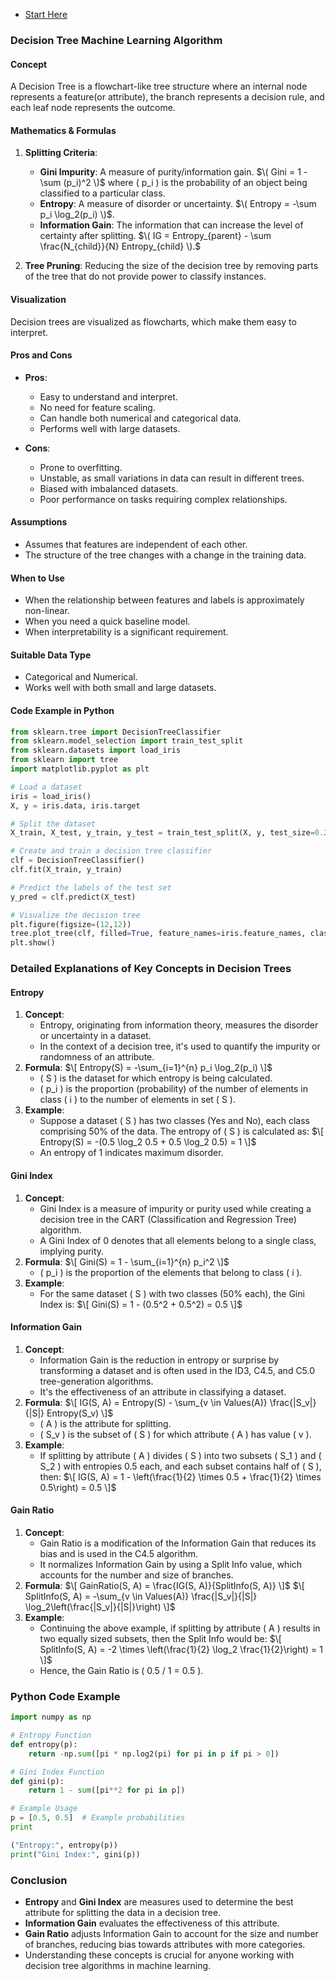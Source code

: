 * [Start Here](https://www.analyticsvidhya.com/blog/2021/08/decision-tree-algorithm/)


### Decision Tree Machine Learning Algorithm

#### Concept
A Decision Tree is a flowchart-like tree structure where an internal node represents a feature(or attribute), the branch represents a decision rule, and each leaf node represents the outcome.

#### Mathematics & Formulas
1. **Splitting Criteria**:
   - **Gini Impurity**: A measure of purity/information gain. $\( Gini = 1 - \sum (p_i)^2 \)$ where \( p_i \) is the probability of an object being classified to a particular class.
   - **Entropy**: A measure of disorder or uncertainty. $\( Entropy = -\sum p_i \log_2(p_i) \)$.
   - **Information Gain**: The information that can increase the level of certainty after splitting. $\( IG = Entropy_{parent} - \sum \frac{N_{child}}{N} Entropy_{child} \).$

2. **Tree Pruning**: Reducing the size of the decision tree by removing parts of the tree that do not provide power to classify instances.

#### Visualization
Decision trees are visualized as flowcharts, which make them easy to interpret.

#### Pros and Cons
- **Pros**:
  - Easy to understand and interpret.
  - No need for feature scaling.
  - Can handle both numerical and categorical data.
  - Performs well with large datasets.

- **Cons**:
  - Prone to overfitting.
  - Unstable, as small variations in data can result in different trees.
  - Biased with imbalanced datasets.
  - Poor performance on tasks requiring complex relationships.

#### Assumptions
- Assumes that features are independent of each other.
- The structure of the tree changes with a change in the training data.

#### When to Use
- When the relationship between features and labels is approximately non-linear.
- When you need a quick baseline model.
- When interpretability is a significant requirement.

#### Suitable Data Type
- Categorical and Numerical.
- Works well with both small and large datasets.

#### Code Example in Python
```python
from sklearn.tree import DecisionTreeClassifier
from sklearn.model_selection import train_test_split
from sklearn.datasets import load_iris
from sklearn import tree
import matplotlib.pyplot as plt

# Load a dataset
iris = load_iris()
X, y = iris.data, iris.target

# Split the dataset
X_train, X_test, y_train, y_test = train_test_split(X, y, test_size=0.2)

# Create and train a decision tree classifier
clf = DecisionTreeClassifier()
clf.fit(X_train, y_train)

# Predict the labels of the test set
y_pred = clf.predict(X_test)

# Visualize the decision tree
plt.figure(figsize=(12,12))
tree.plot_tree(clf, filled=True, feature_names=iris.feature_names, class_names=iris.target_names)
plt.show()
```

### Detailed Explanations of Key Concepts in Decision Trees

#### Entropy
1. **Concept**: 
   - Entropy, originating from information theory, measures the disorder or uncertainty in a dataset. 
   - In the context of a decision tree, it's used to quantify the impurity or randomness of an attribute.
2. **Formula**: 
   $\[ Entropy(S) = -\sum_{i=1}^{n} p_i \log_2(p_i) \]$
   - \( S \) is the dataset for which entropy is being calculated.
   - \( p_i \) is the proportion (probability) of the number of elements in class \( i \) to the number of elements in set \( S \).
3. **Example**: 
   - Suppose a dataset \( S \) has two classes (Yes and No), each class comprising 50% of the data. The entropy of \( S \) is calculated as:
   $\[ Entropy(S) = -(0.5 \log_2 0.5 + 0.5 \log_2 0.5) = 1 \]$
   - An entropy of 1 indicates maximum disorder.

#### Gini Index
1. **Concept**: 
   - Gini Index is a measure of impurity or purity used while creating a decision tree in the CART (Classification and Regression Tree) algorithm.
   - A Gini Index of 0 denotes that all elements belong to a single class, implying purity.
2. **Formula**: 
   $\[ Gini(S) = 1 - \sum_{i=1}^{n} p_i^2 \]$
   - \( p_i \) is the proportion of the elements that belong to class \( i \).
3. **Example**: 
   - For the same dataset \( S \) with two classes (50% each), the Gini Index is:
   $\[ Gini(S) = 1 - (0.5^2 + 0.5^2) = 0.5 \]$

#### Information Gain
1. **Concept**: 
   - Information Gain is the reduction in entropy or surprise by transforming a dataset and is often used in the ID3, C4.5, and C5.0 tree-generation algorithms.
   - It's the effectiveness of an attribute in classifying a dataset.
2. **Formula**: 
   $\[ IG(S, A) = Entropy(S) - \sum_{v \in Values(A)} \frac{|S_v|}{|S|} Entropy(S_v) \]$
   - \( A \) is the attribute for splitting.
   - \( S_v \) is the subset of \( S \) for which attribute \( A \) has value \( v \).
3. **Example**: 
   - If splitting by attribute \( A \) divides \( S \) into two subsets \( S_1 \) and \( S_2 \) with entropies 0.5 each, and each subset contains half of \( S \), then:
   $\[ IG(S, A) = 1 - \left(\frac{1}{2} \times 0.5 + \frac{1}{2} \times 0.5\right) = 0.5 \]$

#### Gain Ratio
1. **Concept**: 
   - Gain Ratio is a modification of the Information Gain that reduces its bias and is used in the C4.5 algorithm.
   - It normalizes Information Gain by using a Split Info value, which accounts for the number and size of branches.
2. **Formula**: 
   $\[ GainRatio(S, A) = \frac{IG(S, A)}{SplitInfo(S, A)} \]$
   $\[ SplitInfo(S, A) = -\sum_{v \in Values(A)} \frac{|S_v|}{|S|} \log_2\left(\frac{|S_v|}{|S|}\right) \]$
3. **Example**: 
   - Continuing the above example, if splitting by attribute \( A \) results in two equally sized subsets, then the Split Info would be:
   $\[ SplitInfo(S, A) = -2 \times \left(\frac{1}{2} \log_2 \frac{1}{2}\right) = 1 \]$
   - Hence, the Gain Ratio is \( 0.5 / 1 = 0.5 \).

### Python Code Example
```python
import numpy as np

# Entropy Function
def entropy(p):
    return -np.sum([pi * np.log2(pi) for pi in p if pi > 0])

# Gini Index Function
def gini(p):
    return 1 - sum([pi**2 for pi in p])

# Example Usage
p = [0.5, 0.5]  # Example probabilities
print

("Entropy:", entropy(p))
print("Gini Index:", gini(p))
```

### Conclusion
- **Entropy** and **Gini Index** are measures used to determine the best attribute for splitting the data in a decision tree.
- **Information Gain** evaluates the effectiveness of this attribute.
- **Gain Ratio** adjusts Information Gain to account for the size and number of branches, reducing bias towards attributes with more categories.
- Understanding these concepts is crucial for anyone working with decision tree algorithms in machine learning.